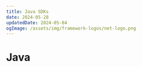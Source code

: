 ```yaml
---
title: Java SDKs
date: 2024-05-28
updatedDate: 2024-05-04
ogImage: /assets/img/framework-logos/net-logo.png
---
```


# Java